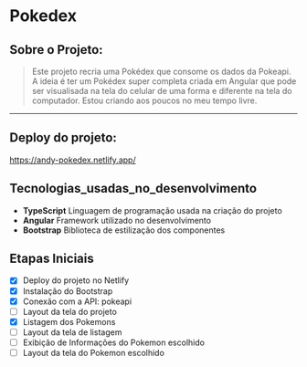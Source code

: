 # Pokedex

## Sobre o Projeto:

> Este projeto recria uma Pokédex que consome os dados da Pokeapi. A ideia é ter um Pokédex super completa criada em Angular que pode ser visualisada na tela do celular de uma forma e diferente na tela do computador. Estou criando aos poucos no meu tempo livre.

<hr>

## Deploy do projeto:

<https://andy-pokedex.netlify.app/>

## Tecnologias_usadas_no_desenvolvimento

* **TypeScript** Linguagem de programação usada na criação do projeto
* **Angular** Framework utilizado no desenvolvimento
* **Bootstrap** Biblioteca de estilização dos componentes

## Etapas Iniciais

- [x] Deploy do projeto no Netlify
- [x] Instalação do Bootstrap
- [x] Conexão com a API: pokeapi
- [ ] Layout da tela do projeto
- [x] Listagem dos Pokemons
- [ ] Layout da tela de listagem
- [ ] Exibição de Informações do Pokemon escolhido
- [ ] Layout da tela do Pokemon escolhido
